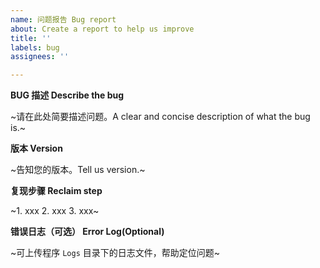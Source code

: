 ```yaml
---
name: 问题报告 Bug report
about: Create a report to help us improve
title: ''
labels: bug
assignees: ''

---
```


**BUG 描述 Describe the bug**

~请在此处简要描述问题。A clear and concise description of what the bug is.~

**版本 Version**

~告知您的版本。Tell us version.~

**复现步骤 Reclaim step**

~1. xxx
2. xxx
3. xxx~

**错误日志（可选） Error Log(Optional)**

~可上传程序 `Logs` 目录下的日志文件，帮助定位问题~
